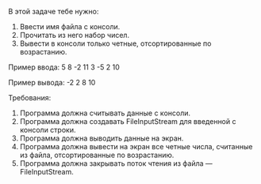 
В этой задаче тебе нужно:
1. Ввести имя файла с консоли.
2. Прочитать из него набор чисел.
3. Вывести в консоли только четные, отсортированные по возрастанию.

Пример ввода:
5
8
-2
11
3
-5
2
10

Пример вывода:
-2
2
8
10


Требования:
1.	Программа должна считывать данные с консоли.
2.	Программа должна создавать FileInputStream для введенной с консоли строки.
3.	Программа должна выводить данные на экран.
4.	Программа должна вывести на экран все четные числа, считанные из файла, отсортированные по возрастанию.
5.	Программа должна закрывать поток чтения из файла &mdash; FileInputStream.


